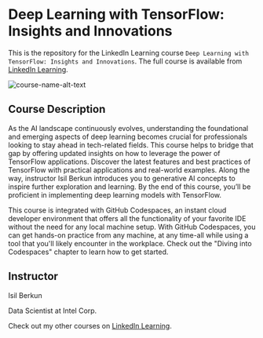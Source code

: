 # Deep Learning with TensorFlow: Insights and Innovations
This is the repository for the LinkedIn Learning course `Deep Learning with TensorFlow: Insights and Innovations`. The full course is available from [LinkedIn Learning][lil-course-url].

![course-name-alt-text][lil-thumbnail-url] 

## Course Description

<p>As the AI landscape continuously evolves, understanding the foundational and emerging aspects of deep learning becomes crucial for professionals looking to stay ahead in tech-related fields. This course helps to bridge that gap by offering updated insights on how to leverage the power of TensorFlow applications. Discover the latest features and best practices of TensorFlow with practical applications and real-world examples. Along the way, instructor Isil Berkun introduces you to generative AI concepts to inspire further exploration and learning. By the end of this course, you’ll be proficient in implementing deep learning models with TensorFlow.</p><p>This course is integrated with GitHub Codespaces, an instant cloud developer environment that offers all the functionality of your favorite IDE without the need for any local machine setup. With GitHub Codespaces, you can get hands-on practice from any machine, at any time-all while using a tool that you'll likely encounter in the workplace. Check out the "Diving into Codespaces" chapter to learn how to get started.</p>

## Instructor

Isil Berkun

Data Scientist at Intel Corp.

                            

Check out my other courses on [LinkedIn Learning](https://www.linkedin.com/learning/instructors/isil-berkun?u=104).


[0]: # (Replace these placeholder URLs with actual course URLs)

[lil-course-url]: https://www.linkedin.com/learning/deep-learning-with-tensorflow-insights-and-innovations
[lil-thumbnail-url]: https://media.licdn.com/dms/image/v2/D4D0DAQF3huhzfFmWxQ/learning-public-crop_675_1200/learning-public-crop_675_1200/0/1727298293042?e=2147483647&v=beta&t=af9IfGCNoyKPJWP3Ac9Z2NwjY3ArNnirXXHptH9X7nQ

